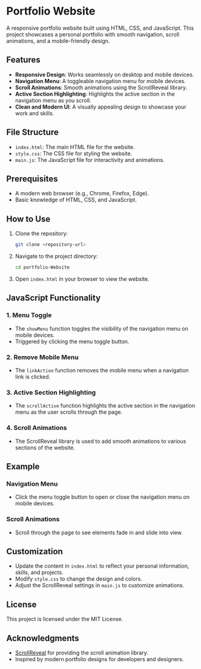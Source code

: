 # Portfolio Website

A responsive portfolio website built using HTML, CSS, and JavaScript. This project showcases a personal portfolio with smooth navigation, scroll animations, and a mobile-friendly design.

## Features

- **Responsive Design**: Works seamlessly on desktop and mobile devices.
- **Navigation Menu**: A toggleable navigation menu for mobile devices.
- **Scroll Animations**: Smooth animations using the ScrollReveal library.
- **Active Section Highlighting**: Highlights the active section in the navigation menu as you scroll.
- **Clean and Modern UI**: A visually appealing design to showcase your work and skills.

## File Structure

- `index.html`: The main HTML file for the website.
- `style.css`: The CSS file for styling the website.
- `main.js`: The JavaScript file for interactivity and animations.

## Prerequisites

- A modern web browser (e.g., Chrome, Firefox, Edge).
- Basic knowledge of HTML, CSS, and JavaScript.

## How to Use

1. Clone the repository:
   ```bash
   git clone <repository-url>
   ```
2. Navigate to the project directory:
   ```bash
   cd portfolio-Website
   ```
3. Open `index.html` in your browser to view the website.

## JavaScript Functionality

### 1. **Menu Toggle**
- The `showMenu` function toggles the visibility of the navigation menu on mobile devices.
- Triggered by clicking the menu toggle button.

### 2. **Remove Mobile Menu**
- The `linkAction` function removes the mobile menu when a navigation link is clicked.

### 3. **Active Section Highlighting**
- The `scrollActive` function highlights the active section in the navigation menu as the user scrolls through the page.

### 4. **Scroll Animations**
- The ScrollReveal library is used to add smooth animations to various sections of the website.

## Example

### Navigation Menu
- Click the menu toggle button to open or close the navigation menu on mobile devices.

### Scroll Animations
- Scroll through the page to see elements fade in and slide into view.



## Customization

- Update the content in `index.html` to reflect your personal information, skills, and projects.
- Modify `style.css` to change the design and colors.
- Adjust the ScrollReveal settings in `main.js` to customize animations.



## License

This project is licensed under the MIT License.

## Acknowledgments

- [ScrollReveal](https://scrollrevealjs.org/) for providing the scroll animation library.
- Inspired by modern portfolio designs for developers and designers.
